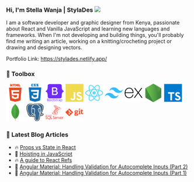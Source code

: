 ### Hi, I'm Stella Wanja | StylaDes <img src="https://raw.githubusercontent.com/MartinHeinz/MartinHeinz/master/wave.gif" width="30px">

I am a software developer and graphic designer from Kenya, passionate about React and Vanilla JavaScript and learning new languages and frameworks. When I'm not developing and building things, you'll probably find me writing an article, working on a knitting/crocheting project or drawing and designing vectors. 

Portfolio Link: https://stylades.netlify.app/

### 🧰 Toolbox

<img src="https://github.com/devicons/devicon/blob/master/icons/html5/html5-plain-wordmark.svg" width="50" height="50"/> <img src="https://github.com/devicons/devicon/blob/master/icons/css3/css3-plain-wordmark.svg" width="50" height="50"/> <img src="https://github.com/devicons/devicon/blob/master/icons/bootstrap/bootstrap-plain-wordmark.svg" width="50" height="50"/> <img src="https://github.com/devicons/devicon/blob/master/icons/javascript/javascript-plain.svg" width="50" height="50"/> <img src="https://github.com/devicons/devicon/blob/master/icons/react/react-original.svg" width="50" height="50"/> <img src="https://github.com/devicons/devicon/blob/master/icons/tailwindcss/tailwindcss-original.svg" width="50" height="50"/> <img src="https://github.com/devicons/devicon/blob/master/icons/express/express-original.svg" width="50" height="50"/> <img src="https://github.com/devicons/devicon/blob/master/icons/nodejs/nodejs-original.svg" width="50" height="50"/> <img src="https://github.com/devicons/devicon/blob/master/icons/typescript/typescript-original.svg" width="50" height="50"/> <img src="https://github.com/devicons/devicon/blob/master/icons/mongodb/mongodb-original.svg" width="50" height="50"/> <img src="https://github.com/devicons/devicon/blob/master/icons/postgresql/postgresql-original.svg" width="50" height="50"/> <img src="https://github.com/devicons/devicon/blob/master/icons/microsoftsqlserver/microsoftsqlserver-plain-wordmark.svg" width="50" height="50"/> <img src="https://github.com/devicons/devicon/blob/master/icons/git/git-plain-wordmark.svg" width="50" height="50"/>

### 📘 Latest Blog Articles

<!-- BLOGPOSTS:START -->
 - 🔥 [Props vs State in React](https://stylades.hashnode.dev/props-vs-state-in-react)
 - 🌮 [Hoisting in JavaScript](https://stylades.hashnode.dev/hoisting-in-javascript)
 - 🔥 [A guide to React Refs](https://stylades.hashnode.dev/a-guide-to-react-refs)
 - 🌮 [Angular Material: Handling Validation for Autocomplete Inputs &lpar;Part 2&rpar;](https://stylades.hashnode.dev/angular-material-handling-validation-for-autocomplete-inputs-part-2)
 - 💯 [Angular Material: Handling Validation for Autocomplete Inputs &lpar;Part 1&rpar;](https://stylades.hashnode.dev/angular-material-handling-validation-for-autocomplete-inputs-part-1)<!-- BLOGPOSTS:END -->

